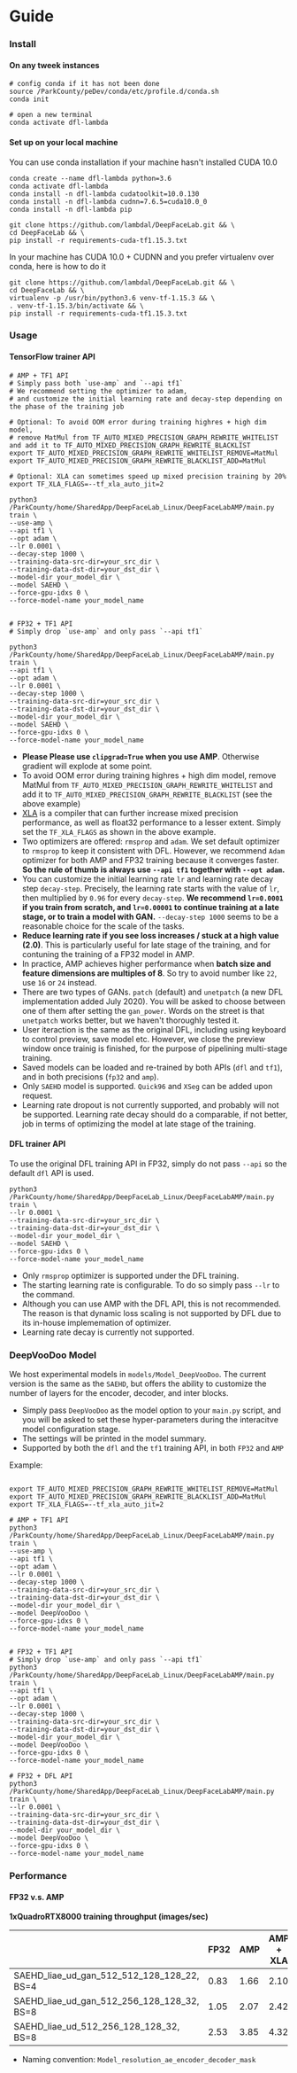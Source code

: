 # Guide


### Install

#### On any tweek instances

```
# config conda if it has not been done
source /ParkCounty/peDev/conda/etc/profile.d/conda.sh
conda init

# open a new terminal
conda activate dfl-lambda
```

#### Set up on your local machine 

You can use conda installation if your machine hasn't installed CUDA 10.0

```
conda create --name dfl-lambda python=3.6
conda activate dfl-lambda
conda install -n dfl-lambda cudatoolkit=10.0.130
conda install -n dfl-lambda cudnn=7.6.5=cuda10.0_0
conda install -n dfl-lambda pip

git clone https://github.com/lambdal/DeepFaceLab.git && \
cd DeepFaceLab && \
pip install -r requirements-cuda-tf1.15.3.txt
```

In your machine has CUDA 10.0 + CUDNN and you prefer virtualenv over conda, here is how to do it

```
git clone https://github.com/lambdal/DeepFaceLab.git && \
cd DeepFaceLab && \
virtualenv -p /usr/bin/python3.6 venv-tf-1.15.3 && \
. venv-tf-1.15.3/bin/activate && \
pip install -r requirements-cuda-tf1.15.3.txt
```

### Usage

####  TensorFlow trainer API

```
# AMP + TF1 API
# Simply pass both `use-amp` and `--api tf1`
# We recommend setting the optimizer to adam, 
# and customize the initial learning rate and decay-step depending on the phase of the training job

# Optional: To avoid OOM error during training highres + high dim model, 
# remove MatMul from TF_AUTO_MIXED_PRECISION_GRAPH_REWRITE_WHITELIST and add it to TF_AUTO_MIXED_PRECISION_GRAPH_REWRITE_BLACKLIST
export TF_AUTO_MIXED_PRECISION_GRAPH_REWRITE_WHITELIST_REMOVE=MatMul
export TF_AUTO_MIXED_PRECISION_GRAPH_REWRITE_BLACKLIST_ADD=MatMul

# Optional: XLA can sometimes speed up mixed precision training by 20%
export TF_XLA_FLAGS=--tf_xla_auto_jit=2

python3 /ParkCounty/home/SharedApp/DeepFaceLab_Linux/DeepFaceLabAMP/main.py train \
--use-amp \
--api tf1 \
--opt adam \
--lr 0.0001 \
--decay-step 1000 \
--training-data-src-dir=your_src_dir \
--training-data-dst-dir=your_dst_dir \
--model-dir your_model_dir \
--model SAEHD \
--force-gpu-idxs 0 \
--force-model-name your_model_name


# FP32 + TF1 API
# Simply drop `use-amp` and only pass `--api tf1`

python3 /ParkCounty/home/SharedApp/DeepFaceLab_Linux/DeepFaceLabAMP/main.py train \
--api tf1 \
--opt adam \
--lr 0.0001 \
--decay-step 1000 \
--training-data-src-dir=your_src_dir \
--training-data-dst-dir=your_dst_dir \
--model-dir your_model_dir \
--model SAEHD \
--force-gpu-idxs 0 \
--force-model-name your_model_name
```

* __Please Please use `clipgrad=True` when you use AMP__. Otherwise gradient will explode at some point.
* To avoid OOM error during training highres + high dim model, remove MatMul from `TF_AUTO_MIXED_PRECISION_GRAPH_REWRITE_WHITELIST` and add it to `TF_AUTO_MIXED_PRECISION_GRAPH_REWRITE_BLACKLIST` (see the above example)
* [XLA](https://www.tensorflow.org/xla) is a compiler that can further increase mixed precision performance, as well as float32 performance to a lesser extent. Simply set the `TF_XLA_FLAGS` as shown in the above example. 
* Two optimizers are offered: `rmsprop` and `adam`. We set default optimizer to `rmsprop` to keep it consistent with DFL. However, we recommend `Adam` optimizer for both AMP and FP32 training because it converges faster. __So the rule of thumb is always use `--api tf1` together with `--opt adam`.__
* You can customize the initial learning rate `lr` and learning rate decay step `decay-step`. Precisely, the learning rate starts with the value of `lr`, then multiplied by `0.96` for every `decay-step`. __We recommend `lr=0.0001` if you train from scratch, and `lr=0.00001` to continue training at a late stage, or to train a model with GAN.__ `--decay-step 1000` seems to be a reasonable choice for the scale of the tasks.
* __Reduce learning rate if you see loss increases / stuck at a high value (2.0)__. This is particularly useful for late stage of the training, and for contuning the training of a FP32 model in AMP.
* In practice, AMP achieves higher performance when __batch size and feature dimensions are multiples of 8__. So try to avoid number like `22`, use `16` or `24` instead.
* There are two types of GANs. `patch` (default) and `unetpatch` (a new DFL implementation added July 2020). You will be asked to choose between one of them after setting the `gan_power`. Words on the street is that `unetpatch` works better, but we haven't thoroughly tested it.
* User iteraction is the same as the original DFL, including using keyboard to control preview, save model etc. However, we close the preview window once trainig is finished, for the purpose of pipelining multi-stage training.
* Saved models can be loaded and re-trained by both APIs (`dfl` and `tf1`), and in both precisions (`fp32` and `amp`). 
* Only `SAEHD` model is supported. `Quick96` and `XSeg` can be added upon request.
* Learning rate dropout is not currently supported, and probably will not be supported. Learning rate decay should do a comparable, if not better, job in terms of optimizing the model at late stage of the training. 

####  DFL trainer API

To use the original DFL training API in FP32, simply do not pass `--api` so the default `dfl` API is used.

```
python3 /ParkCounty/home/SharedApp/DeepFaceLab_Linux/DeepFaceLabAMP/main.py train \
--lr 0.0001 \
--training-data-src-dir=your_src_dir \
--training-data-dst-dir=your_dst_dir \
--model-dir your_model_dir \
--model SAEHD \
--force-gpu-idxs 0 \
--force-model-name your_model_name
```

* Only `rmsprop` optimizer is supported under the DFL training.
* The starting learning rate is configurable. To do so simply pass `--lr` to the command.
* Although you can use AMP with the DFL API, this is not recommended. The reason is that dynamic loss scaling is not supported by DFL due to its in-house implememation of optimizer.
* Learning rate decay is currently not supported.

### DeepVooDoo Model

We host experimental models in `models/Model_DeepVooDoo`. The current version is the same as the `SAEHD`, but offers the ability to customize the number of layers for the encoder, decoder, and inter blocks. 
* Simply pass `DeepVooDoo` as the model option to your `main.py` script, and you will be asked to set these hyper-parameters during the interacitve model configuration stage. 
* The settings will be printed in the model summary.
* Supported by both the `dfl` and the `tf1` training API, in both `FP32` and `AMP`

Example: 
```

export TF_AUTO_MIXED_PRECISION_GRAPH_REWRITE_WHITELIST_REMOVE=MatMul
export TF_AUTO_MIXED_PRECISION_GRAPH_REWRITE_BLACKLIST_ADD=MatMul
export TF_XLA_FLAGS=--tf_xla_auto_jit=2

# AMP + TF1 API
python3 /ParkCounty/home/SharedApp/DeepFaceLab_Linux/DeepFaceLabAMP/main.py train \
--use-amp \
--api tf1 \
--opt adam \
--lr 0.0001 \
--decay-step 1000 \
--training-data-src-dir=your_src_dir \
--training-data-dst-dir=your_dst_dir \
--model-dir your_model_dir \
--model DeepVooDoo \
--force-gpu-idxs 0 \
--force-model-name your_model_name


# FP32 + TF1 API
# Simply drop `use-amp` and only pass `--api tf1`
python3 /ParkCounty/home/SharedApp/DeepFaceLab_Linux/DeepFaceLabAMP/main.py train \
--api tf1 \
--opt adam \
--lr 0.0001 \
--decay-step 1000 \
--training-data-src-dir=your_src_dir \
--training-data-dst-dir=your_dst_dir \
--model-dir your_model_dir \
--model DeepVooDoo \
--force-gpu-idxs 0 \
--force-model-name your_model_name

# FP32 + DFL API
python3 /ParkCounty/home/SharedApp/DeepFaceLab_Linux/DeepFaceLabAMP/main.py train \
--lr 0.0001 \
--training-data-src-dir=your_src_dir \
--training-data-dst-dir=your_dst_dir \
--model-dir your_model_dir \
--model DeepVooDoo \
--force-gpu-idxs 0 \
--force-model-name your_model_name
``` 


### Performance

#### FP32 v.s. AMP 

__1xQuadroRTX8000 training throughput (images/sec)__

|   | FP32  | AMP | AMP + XLA |
|---|---|---|---|
| SAEHD_liae_ud_gan_512_512_128_128_22, BS=4 | 0.83  | 1.66  | 2.10  |
| SAEHD_liae_ud_gan_512_256_128_128_32, BS=8 | 1.05  | 2.07 | 2.42 |
| SAEHD_liae_ud_512_256_128_128_32, BS=8 | 2.53  | 3.85 | 4.32 |

* Naming convention: `Model_resolution_ae_encoder_decoder_mask`
